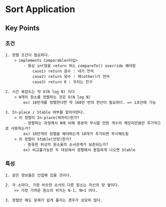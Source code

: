 # Sort Application

## Key Points

### 조건
    1. 정렬 조건이 필요하다.
        > implements Comparable<타입>
            - 항상 int형을 return 하는 compareTo() override 해야함
                case1) return 음수 : 내가 먼저
                case2) return 양수 : 쟤(other)가 먼저
                case3) return 0 : 우리는 친구

    2. 시간 복잡도는 약 O(N log N) 이다
        > N개의 원소를 정렬하는 것은 O(N log N)
            ex) 10만개를 정렬한다면 약 160만 번의 연산이 필요하다. => 1초안에 가능

    3. In-place / Stable 여부를 알아야한다.
        > 이 정렬이 In-place(제자리)한가?
            - 정렬하는 과정에서 N에 비해 충분히 무시할 만한 개수의 메모리만큼만 추가적으로 사용하는가?
            ex) 10만개의 정렬을 해야하는게 10개가 추가되면 무시해도됨
        > 이 정렬이 Stable(안정)한가?
            - 동등한 위상의 원소들의 순서관계가 보존되는가?
            ex) 비교불가능한 두 대상에서 정렬해서 동일하게 나오면 Stable

### 특성
    1. 같은 정보들은 인접해 있을 것이다.

    2. 각 소마다, 가장 비슷한 순서의 다른 원소는 자신의 양 옆이다.
        >> 가장 가까운 원소의 위치는 N-1, N+1 이다.
    
    3. 정렬만 해도 문제가 쉽게 풀리는 경우가 상당히 많다.





